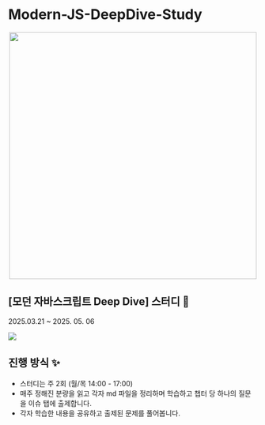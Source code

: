 # Modern-JS-DeepDive-Study

<div align="center">
  <img src="https://image.yes24.com/goods/92742567/XL" width="500"/>
</div>

## [모던 자바스크립트 Deep Dive] 스터디 🔆
 
2025.03.21 ~ 2025. 05. 06

<img src="https://img.shields.io/badge/javascript-F7DF1E?style=for-the-badge&logo=javascript&logoColor=black">

## 진행 방식 ✨

- 스터디는 주 2회 (월/목 14:00 - 17:00)
- 매주 정해진 분량을 읽고 각자 md 파일을 정리하며 학습하고 챕터 당 하나의 질문을 이슈 탭에 출제합니다.
- 각자 학습한 내용을 공유하고 출제된 문제를 풀어봅니다. 
